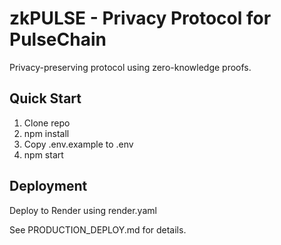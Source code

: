 # zkPULSE - Privacy Protocol for PulseChain

Privacy-preserving protocol using zero-knowledge proofs.

## Quick Start
1. Clone repo
2. npm install
3. Copy .env.example to .env
4. npm start

## Deployment
Deploy to Render using render.yaml

See PRODUCTION_DEPLOY.md for details.

